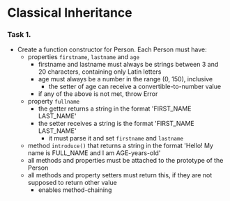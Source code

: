 Classical Inheritance
==================================

### Task 1.

*	Create a function constructor for Person. Each Person must have:
	*	properties `firstname`, `lastname` and `age`
		*	firstname and lastname must always be strings between 3 and 20 characters, containing only Latin letters
		*	age must always be a number in the range (0, 150), inclusive
			*	the setter of age can receive a convertible-to-number value
		*	if any of the above is not met, throw Error 		
	*	property `fullname`
		*	the getter returns a string in the format 'FIRST_NAME LAST_NAME'
		*	the setter receives a string is the format 'FIRST_NAME LAST_NAME'
			*	it must parse it and set `firstname` and `lastname`
	*	method `introduce()` that returns a string in the format 'Hello! My name is FULL_NAME and I am AGE-years-old'
	*	all methods and properties must be attached to the prototype of the Person
	*	all methods and property setters must return this, if they are not supposed to return other value
		*	enables method-chaining
